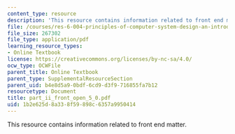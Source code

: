 ```yaml
---
content_type: resource
description: 'This resource contains information related to front end matter. '
file: /courses/res-6-004-principles-of-computer-system-design-an-introduction-spring-2009/1b2e625d8a338f59898c6357a9950414_part_ii_front_open_5_0.pdf
file_size: 267302
file_type: application/pdf
learning_resource_types:
- Online Textbook
license: https://creativecommons.org/licenses/by-nc-sa/4.0/
ocw_type: OCWFile
parent_title: Online Textbook
parent_type: SupplementalResourceSection
parent_uid: b4e8d5a9-0bdf-6cd9-d3f9-716855fa7b12
resourcetype: Document
title: part_ii_front_open_5_0.pdf
uid: 1b2e625d-8a33-8f59-898c-6357a9950414
---
```

This resource contains information related to front end matter. 